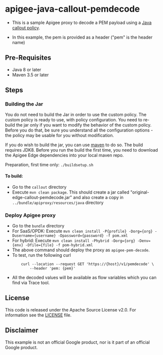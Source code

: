 # apigee-java-callout-pemdecode
- This is a sample Apigee proxy to decode a PEM payload using a [Java callout policy](https://docs.apigee.com/api-platform/reference/policies/java-callout-policy). 

- In this example, the pem is provided as a header ("pem" is the header name)

## Pre-Requisites

- Java 8 or later
- Maven 3.5 or later

## Steps

### Building the Jar

You do not need to build the Jar in order to use the custom policy. The custom policy is
ready to use, with policy configuration. You need to re-build the jar only if you want
to modify the behavior of the custom policy. Before you do that, be sure you understand
all the configuration options - the policy may be usable for you without modification.

If you do wish to build the jar, you can use
[maven](https://maven.apache.org/download.cgi) to do so. The build requires
JDK8. Before you run the build the first time, you need to download the Apigee
Edge dependencies into your local maven repo.

Preparation, first time only: `./buildsetup.sh`

#### To build: 
- Go to the `callout` directory
- Execute `mvn clean package`. This should create a jar called "original-edge-callout-pemdecode.jar" and also create a copy in `../bundle/apiproxy/resources/java` directory


### Deploy Apigee proxy
- Go to the `bundle` directory
- For SaaS/OPDK: Execute `mvn clean install -P{profile} -Dorg={org} -Dusername={username} -Dpassword={password} -f pom.xml`
- For hybrid: Execute `mvn clean install -Phybrid -Dorg={org} -Denv={env} -Dfile={file} -f pom-hybrid.xml`
- The above command should deploy the proxy as `apigee-pem-decode`. 
- To test, run the following curl
	```
		curl --location --request GET 'https://{host}/v1/pemdecode' \
            --header 'pem: {pem}'
	```
- All the decoded values will be available as flow variables which you can find via Trace tool.

## License

This code is released under the Apache Source License v2.0. For information see the [LICENSE](LICENSE) file.

## Disclaimer

This example is not an official Google product, nor is it part of an official Google product.

